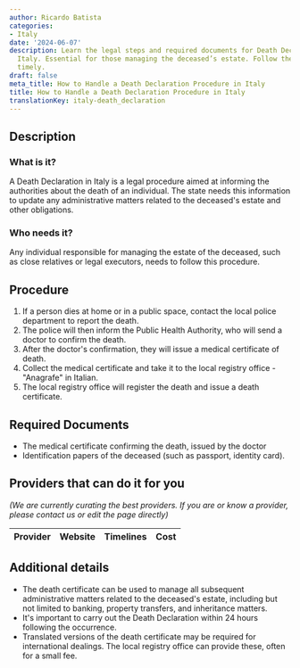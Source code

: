 ```yaml
---
author: Ricardo Batista
categories:
- Italy
date: '2024-06-07'
description: Learn the legal steps and required documents for Death Declaration in
  Italy. Essential for those managing the deceased’s estate. Follow the procedure
  timely.
draft: false
meta_title: How to Handle a Death Declaration Procedure in Italy
title: How to Handle a Death Declaration Procedure in Italy
translationKey: italy-death_declaration
---
```


## Description
### What is it?
A Death Declaration in Italy is a legal procedure aimed at informing the authorities about the death of an individual. The state needs this information to update any administrative matters related to the deceased's estate and other obligations.

### Who needs it?
Any individual responsible for managing the estate of the deceased, such as close relatives or legal executors, needs to follow this procedure.

## Procedure
1. If a person dies at home or in a public space, contact the local police department to report the death. 
2. The police will then inform the Public Health Authority, who will send a doctor to confirm the death.
3. After the doctor's confirmation, they will issue a medical certificate of death.
4. Collect the medical certificate and take it to the local registry office - "Anagrafe" in Italian. 
5. The local registry office will register the death and issue a death certificate. 

## Required Documents
- The medical certificate confirming the death, issued by the doctor
- Identification papers of the deceased (such as passport, identity card).  

## Providers that can do it for you

_(We are currently curating the best providers. If you are or know a provider, please contact us or edit the page directly)_

| Provider        |     Website     |     Timelines    |       Cost      |
| --------------- | --------------- |  :-------------: | :-------------: |

## Additional details
- The death certificate can be used to manage all subsequent administrative matters related to the deceased's estate, including but not limited to banking, property transfers, and inheritance matters.
- It's important to carry out the Death Declaration within 24 hours following the occurrence.
- Translated versions of the death certificate may be required for international dealings. The local registry office can provide these, often for a small fee.